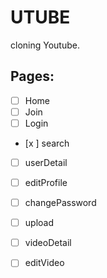 # UTUBE

cloning Youtube.

## Pages:
- [ ] Home
- [ ] Join
- [ ] Login 
- [x ] search
- [ ] userDetail
- [ ] editProfile
- [ ] changePassword
- [ ] upload
- [ ] videoDetail
- [ ] editVideo
 